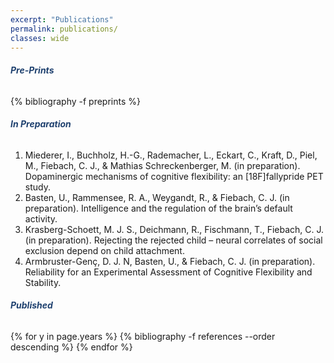 ```yaml
---
excerpt: "Publications"
permalink: publications/
classes: wide
---
```


<style>
.centeralign {
  text-align: center;
  color:#1F416F;
  font-weight: bold;
}
.centeralign2 {
  color:#1F416F;
  font-weight: bold;
}
</style>

<h6 class="centeralign2">Pre-Prints</h6>
{% bibliography -f preprints %}


<h6 class="centeralign2">In Preparation</h6>
<ol type="1" class="text-justify"> 
<li>Miederer, I., Buchholz, H.-G., Rademacher, L., Eckart, C., Kraft, D., Piel, M., Fiebach, C. J., & Mathias Schreckenberger, M. (in preparation). Dopaminergic mechanisms of cognitive flexibility: an [18F]fallypride PET study. </li>

<li>Basten, U., Rammensee, R. A., Weygandt, R., & Fiebach, C. J. (in preparation). Intelligence and the regulation of the brain’s default activity.</li>

<li>Krasberg-Schoett, M. J. S., Deichmann, R., Fischmann, T., Fiebach, C. J. (in preparation). Rejecting the rejected child – neural correlates of social exclusion depend on child attachment.</li>

<li> Armbruster-Genç, D. J. N, Basten, U., & Fiebach, C. J. (in preparation). Reliability for an Experimental Assessment of Cognitive Flexibility and Stability.</li>

</ol>   

<h6 class="centeralign2">Published</h6>
{% for y in page.years %}
    {% bibliography -f references --order descending %}
{% endfor %}
